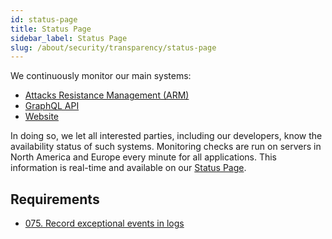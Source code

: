 ```yaml
---
id: status-page
title: Status Page
sidebar_label: Status Page
slug: /about/security/transparency/status-page
---
```


We continuously monitor our main systems:

- [Attacks Resistance Management (ARM)](https://app.fluidattacks.com/)
- [GraphQL API](https://app.fluidattacks.com/api)
- [Website](https://fluidattacks.com/)

In doing so,
we let all interested parties,
including our developers,
know the availability status of such systems.
Monitoring checks are run on servers
in North America and Europe
every minute for all applications.
This information is real-time
and available on our
[Status Page](https://status.fluidattacks.com/).

## Requirements

- [075. Record exceptional events in logs](/criteria/requirements/075)
